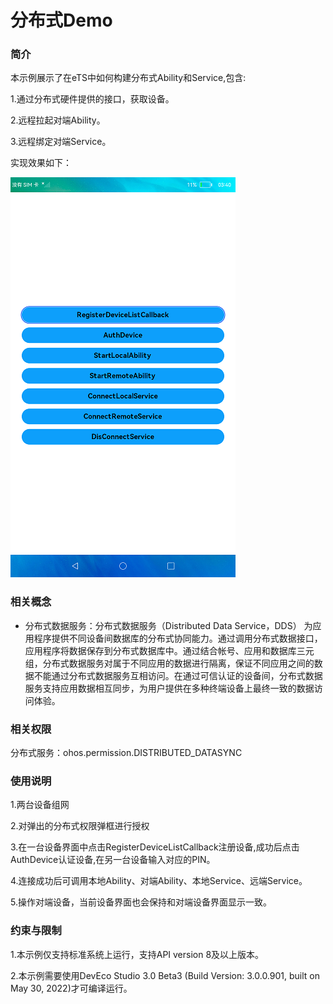 # 分布式Demo

### 简介

本示例展示了在eTS中如何构建分布式Ability和Service,包含:

1.通过分布式硬件提供的接口，获取设备。

2.远程拉起对端Ability。

3.远程绑定对端Service。

实现效果如下：

![](screenshots/device/main.png)

### 相关概念

-  分布式数据服务：分布式数据服务（Distributed Data Service，DDS） 为应用程序提供不同设备间数据库的分布式协同能力。通过调用分布式数据接口，应用程序将数据保存到分布式数据库中。通过结合帐号、应用和数据库三元组，分布式数据服务对属于不同应用的数据进行隔离，保证不同应用之间的数据不能通过分布式数据服务互相访问。在通过可信认证的设备间，分布式数据服务支持应用数据相互同步，为用户提供在多种终端设备上最终一致的数据访问体验。

### 相关权限

分布式服务：ohos.permission.DISTRIBUTED_DATASYNC

### 使用说明

1.两台设备组网

2.对弹出的分布式权限弹框进行授权

3.在一台设备界面中点击RegisterDeviceListCallback注册设备,成功后点击AuthDevice认证设备,在另一台设备输入对应的PIN。

4.连接成功后可调用本地Ability、对端Ability、本地Service、远端Service。

5.操作对端设备，当前设备界面也会保持和对端设备界面显示一致。

### 约束与限制

1.本示例仅支持标准系统上运行，支持API version 8及以上版本。

2.本示例需要使用DevEco Studio 3.0 Beta3 (Build Version: 3.0.0.901, built on May 30, 2022)才可编译运行。